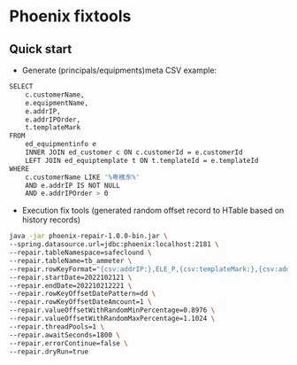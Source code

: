 # Phoenix fixtools

## Quick start

- Generate (principals/equipments)meta CSV example:

```bash
SELECT
    c.customerName,
    e.equipmentName,
    e.addrIP,
    e.addrIPOrder,
    t.templateMark
FROM
    ed_equipmentinfo e
    INNER JOIN ed_customer c ON c.customerId = e.customerId
    LEFT JOIN ed_equiptemplate t ON t.templateId = e.templateId 
WHERE
    c.customerName LIKE '%粤樵东%' 
    AND e.addrIP IS NOT NULL 
    AND e.addrIPOrder > 0
```

- Execution fix tools (generated random offset record to HTable based on history records)

```bash
java -jar phoenix-repair-1.0.0-bin.jar \
--spring.datasource.url=jdbc:phoenix:localhost:2181 \
--repair.tableNamespace=safeclound \
--repair.tableName=tb_ammeter \
--repair.rowKeyFormat="{csv:addrIP:},ELE_P,{csv:templateMark:},{csv:addrIPOrder:%02d},{date:yyyyMMddHHmmssSSS}" \
--repair.startDate=2022102121 \
--repair.endDate=202210212221 \
--repair.rowKeyOffsetDatePattern=dd \
--repair.rowKeyOffsetDateAmcount=1 \
--repair.valueOffsetWithRandomMinPercentage=0.8976 \
--repair.valueOffsetWithRandomMaxPercentage=1.1024 \
--repair.threadPools=1 \
--repair.awaitSeconds=1800 \
--repair.errorContinue=false \
--repair.dryRun=true
```
